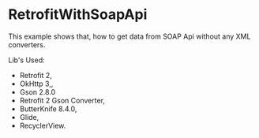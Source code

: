 # RetrofitWithSoapApi
This example shows that, how to get data from SOAP Api without any XML converters.

Lib's Used:

- Retrofit 2,
- OkHttp 3,,
- Gson 2.8.0
- Retrofit 2 Gson Converter,
- ButterKnife 8.4.0,
- Glide,
- RecyclerView.
